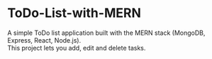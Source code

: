 # ToDo-List-with-MERN
A simple ToDo list application built with the MERN stack (MongoDB, Express, React, Node.js).  
This project lets you add, edit and delete tasks.
